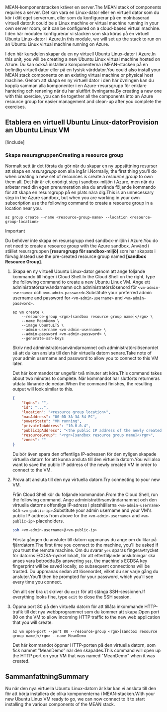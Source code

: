 <span data-ttu-id="22a78-101">MEAN-komponentstacken kräver en server.</span><span class="sxs-lookup"><span data-stu-id="22a78-101">The MEAN stack of components requires a server.</span></span> <span data-ttu-id="22a78-102">Det kan vara en Linux-dator eller en virtuell dator som du kör i ditt eget serverrum, eller som du konfigurerar på en molnbaserad virtuell dator.</span><span class="sxs-lookup"><span data-stu-id="22a78-102">It could be a Linux machine or virtual machine running in your own server room, or it can be configured on a cloud-based virtual machine.</span></span> <span data-ttu-id="22a78-103">I den här modulen konfigurerar vi stacken som ska köras på en virtuell Ubuntu Linux-dator i Azure.</span><span class="sxs-lookup"><span data-stu-id="22a78-103">In this module, we will set up the stack to run on an Ubuntu Linux virtual machine running on Azure.</span></span>

<span data-ttu-id="22a78-104">I den här kursdelen skapar du en ny virtuell Ubuntu Linux-dator i Azure.</span><span class="sxs-lookup"><span data-stu-id="22a78-104">In this unit, you will be creating a new Ubuntu Linux virtual machine hosted on Azure.</span></span> <span data-ttu-id="22a78-105">Du kan också installera komponenterna i MEAN-stacken på en befintlig virtuell dator eller på en fysisk värddator.</span><span class="sxs-lookup"><span data-stu-id="22a78-105">You could also install your MEAN stack components on an existing virtual machine or physical host machine.</span></span> <span data-ttu-id="22a78-106">Genom att skapa en ny virtuell dator i den här övningen kan du koppla samman alla komponenter i en Azure-resursgrupp för enklare hantering och rensning när du har slutfört övningarna.</span><span class="sxs-lookup"><span data-stu-id="22a78-106">By creating a new one with this exercise, you can tie together all the components into an Azure resource group for easier management and clean-up after you complete the exercises.</span></span>

## <a name="provision-an-ubuntu-linux-vm"></a><span data-ttu-id="22a78-107">Etablera en virtuell Ubuntu Linux-dator</span><span class="sxs-lookup"><span data-stu-id="22a78-107">Provision an Ubuntu Linux VM</span></span>

[!include[](../../../includes/azure-sandbox-activate.md)]

### <a name="creating-a-resource-group"></a><span data-ttu-id="22a78-108">Skapa resursgruppen</span><span class="sxs-lookup"><span data-stu-id="22a78-108">Creating a resource group</span></span>

<span data-ttu-id="22a78-109">Normalt sett är det första du gör när du skapar en ny uppsättning resurser att skapa en _resursgrupp_ som alla ingår i.</span><span class="sxs-lookup"><span data-stu-id="22a78-109">Normally, the first thing you'll do when creating a new set of resources is create a _resource group_ to own them all.</span></span> <span data-ttu-id="22a78-110">Det här är ett onödigt steg i sandbox-miljön i Azure, men när du arbetar med din egen prenumeration ska du använda följande kommando för att skapa en resursgrupp på en plats nära dig.</span><span class="sxs-lookup"><span data-stu-id="22a78-110">This is an unnecessary step in the Azure sandbox, but when you are working in your own subscription use the following command to create a resource group in a location near you.</span></span>

```azurecli
az group create --name <resource-group-name> --location <resource-group-location>
```

> [!IMPORTANT]
> <span data-ttu-id="22a78-111">Du behöver inte skapa en resursgrupp med sandbox-miljön i Azure.</span><span class="sxs-lookup"><span data-stu-id="22a78-111">You do not need to create a resource group with the Azure sandbox.</span></span> <span data-ttu-id="22a78-112">Använd i stället resursgruppen **<rgn>[resursgrupp för sandbox-miljö]</rgn>** som har skapats i förväg.</span><span class="sxs-lookup"><span data-stu-id="22a78-112">Instead use the pre-created resource group named **<rgn>[sandbox Resource Group]</rgn>**.</span></span>

1. <span data-ttu-id="22a78-113">Skapa en ny virtuell Ubuntu Linux-dator genom att ange följande kommando till höger i Cloud Shell.</span><span class="sxs-lookup"><span data-stu-id="22a78-113">In the Cloud Shell on the right, type the following command to create a new Ubuntu Linux VM.</span></span> <span data-ttu-id="22a78-114">Ange ett administratörsanvändarnamn och administratörslösenord för `<vm-admin-username>` och `<vm-admin-password>`.</span><span class="sxs-lookup"><span data-stu-id="22a78-114">Substitute your preferred admin username and password for `<vm-admin-username>` and `<vm-admin-password>`.</span></span>

    ```azurecli
    az vm create \
        --resource-group <rgn>[sandbox resource group name]</rgn> \
        --name MeanDemo \
        --image UbuntuLTS \
        --admin-username <vm-admin-username> \
        --admin-password <vm-admin-password> \
        --generate-ssh-keys
    ```

    <span data-ttu-id="22a78-115">Skriv ned administratörsanvändarnamnet och administratörslösenordet så att du kan ansluta till den här virtuella datorn senare.</span><span class="sxs-lookup"><span data-stu-id="22a78-115">Take note of your admin username and password to allow you to connect to this VM later.</span></span>

    <span data-ttu-id="22a78-116">Det här kommandot tar ungefär två minuter att köra.</span><span class="sxs-lookup"><span data-stu-id="22a78-116">This command takes about two minutes to complete.</span></span> <span data-ttu-id="22a78-117">När kommandot har slutförts returneras utdata liknande de nedan.</span><span class="sxs-lookup"><span data-stu-id="22a78-117">When the command finishes, the resulting output will look similar to this.</span></span>

    ```json
    {
        "fqdns": "",
        "id": "...",
        "location": "<resource group location>",
        "macAddress": "00-0D-3A-3A-54-EC",
        "powerState": "VM running",
        "privateIpAddress": "10.0.0.4",
        "publicIpAddress": "<the public IP address of the newly created machine>",
        "resourceGroup": "<rgn>[sandbox resource group name]</rgn>",
        "zones": ""
    }
    ```

    <span data-ttu-id="22a78-118">Du bör även spara den offentliga IP-adressen för den nyligen skapade virtuella datorn för att kunna ansluta till den virtuella datorn.</span><span class="sxs-lookup"><span data-stu-id="22a78-118">You will also want to save the public IP address of the newly created VM in order to connect to the VM.</span></span>

1. <span data-ttu-id="22a78-119">Prova att ansluta till den nya virtuella datorn.</span><span class="sxs-lookup"><span data-stu-id="22a78-119">Try connecting to your new VM.</span></span>

    <span data-ttu-id="22a78-120">Från Cloud Shell kör du följande kommandon.</span><span class="sxs-lookup"><span data-stu-id="22a78-120">From the Cloud Shell, run the following command.</span></span> <span data-ttu-id="22a78-121">Ange administratörsanvändarnamnet och den virtuella datorns offentliga IP-adress i platshållarna `<vm-admin-username>` och `<vm-public-ip>`.</span><span class="sxs-lookup"><span data-stu-id="22a78-121">Substitute your admin username and your VM's public IP address from above for the `<vm-admin-username>` and `<vm-public-ip>` placeholders.</span></span>

    ```bash
    ssh <vm-admin-username>@<vm-public-ip>
    ```

    <span data-ttu-id="22a78-122">Första gången du ansluter till datorn uppmanas du ange om du litar på fjärrdatorn.</span><span class="sxs-lookup"><span data-stu-id="22a78-122">The first time you connect to the machine, you'll be asked if you trust the remote machine.</span></span> <span data-ttu-id="22a78-123">Om du svarar `yes` sparas fingeravtrycket för datorns ECDSA-nyckel lokalt, för att efterföljande anslutningar ska anses vara betrodda.</span><span class="sxs-lookup"><span data-stu-id="22a78-123">By answering `yes`, the machine's ECDSA key fingerprint will be saved locally, so subsequent connections will be trusted.</span></span> <span data-ttu-id="22a78-124">Du uppmanas sedan att lösenordet, vilket du ser varje gång du ansluter.</span><span class="sxs-lookup"><span data-stu-id="22a78-124">You'll then be prompted for your password, which you'll see every time you connect.</span></span>

    <span data-ttu-id="22a78-125">Om allt ser bra ut skriver du `exit` för att stänga SSH-sessionen.</span><span class="sxs-lookup"><span data-stu-id="22a78-125">If everything looks fine, type `exit` to close the SSH session.</span></span>

1. <span data-ttu-id="22a78-126">Öppna port 80 på den virtuella datorn för att tillåta inkommande HTTP-trafik till det nya webbprogrammet som du kommer att skapa.</span><span class="sxs-lookup"><span data-stu-id="22a78-126">Open port 80 on the VM to allow incoming HTTP traffic to the new web application that you will create.</span></span>

    ```azurecli
    az vm open-port --port 80 --resource-group <rgn>[sandbox resource group name]</rgn> --name MeanDemo
    ```

    <span data-ttu-id="22a78-127">Det här kommandot öppnar HTTP-porten på den virtuella datorn, som fick namnet ”MeanDemo” när den skapades.</span><span class="sxs-lookup"><span data-stu-id="22a78-127">This command will open up the HTTP port on your VM that was named "MeanDemo" when it was created.</span></span>

## <a name="summary"></a><span data-ttu-id="22a78-128">Sammanfattning</span><span class="sxs-lookup"><span data-stu-id="22a78-128">Summary</span></span>

<span data-ttu-id="22a78-129">Nu när den nya virtuella Ubuntu Linux-datorn är klar kan vi ansluta till den för att börja installera de olika komponenterna i MEAN-stacken.</span><span class="sxs-lookup"><span data-stu-id="22a78-129">With your new Ubuntu Linux VM ready to go, we can now connect to it to start installing the various components of the MEAN stack.</span></span>